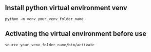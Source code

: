 ##  Install python virtual environment venv

    python -m venv your_venv_folder_name

##  Activating the virtual environment before use

    source your_venv_folder_name/bin/activate
